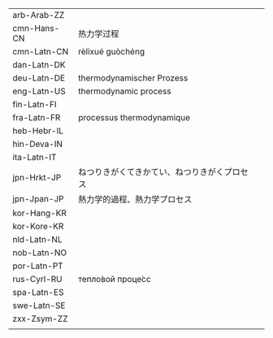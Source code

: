 | | | |
|-|-|-|
| arb-Arab-ZZ |  |  |
| cmn-Hans-CN | 热力学过程 |  |
| cmn-Latn-CN | rèlìxué guòchéng |  |
| dan-Latn-DK |  |  |
| deu-Latn-DE | thermodynamischer Prozess |  |
| eng-Latn-US | thermodynamic process |  |
| fin-Latn-FI |  |  |
| fra-Latn-FR | processus thermodynamique |  |
| heb-Hebr-IL |  |  |
| hin-Deva-IN |  |  |
| ita-Latn-IT |  |  |
| jpn-Hrkt-JP | ねつりきがくてきかてい、ねつりきがくプロセス |  |
| jpn-Jpan-JP | 熱力学的過程、熱力学プロセス |  |
| kor-Hang-KR |  |  |
| kor-Kore-KR |  |  |
| nld-Latn-NL |  |  |
| nob-Latn-NO |  |  |
| por-Latn-PT |  |  |
| rus-Cyrl-RU | тепло́вой проце́сс |  |
| spa-Latn-ES |  |  |
| swe-Latn-SE |  |  |
| zxx-Zsym-ZZ |  |  |
|  |  |  |